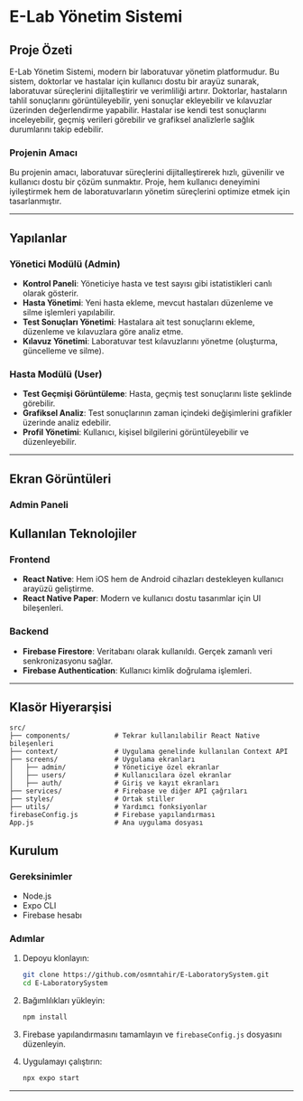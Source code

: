 
# E-Lab Yönetim Sistemi

## Proje Özeti

E-Lab Yönetim Sistemi, modern bir laboratuvar yönetim platformudur. Bu sistem, doktorlar ve hastalar için kullanıcı dostu bir arayüz sunarak, laboratuvar süreçlerini dijitalleştirir ve verimliliği artırır. Doktorlar, hastaların tahlil sonuçlarını görüntüleyebilir, yeni sonuçlar ekleyebilir ve kılavuzlar üzerinden değerlendirme yapabilir. Hastalar ise kendi test sonuçlarını inceleyebilir, geçmiş verileri görebilir ve grafiksel analizlerle sağlık durumlarını takip edebilir.

### Projenin Amacı

Bu projenin amacı, laboratuvar süreçlerini dijitalleştirerek hızlı, güvenilir ve kullanıcı dostu bir çözüm sunmaktır. Proje, hem kullanıcı deneyimini iyileştirmek hem de laboratuvarların yönetim süreçlerini optimize etmek için tasarlanmıştır.

---

## Yapılanlar

### Yönetici Modülü (Admin)

- **Kontrol Paneli**: Yöneticiye hasta ve test sayısı gibi istatistikleri canlı olarak gösterir.
- **Hasta Yönetimi**: Yeni hasta ekleme, mevcut hastaları düzenleme ve silme işlemleri yapılabilir.
- **Test Sonuçları Yönetimi**: Hastalara ait test sonuçlarını ekleme, düzenleme ve kılavuzlara göre analiz etme.
- **Kılavuz Yönetimi**: Laboratuvar test kılavuzlarını yönetme (oluşturma, güncelleme ve silme).

### Hasta Modülü (User)

- **Test Geçmişi Görüntüleme**: Hasta, geçmiş test sonuçlarını liste şeklinde görebilir.
- **Grafiksel Analiz**: Test sonuçlarının zaman içindeki değişimlerini grafikler üzerinde analiz edebilir.
- **Profil Yönetimi**: Kullanıcı, kişisel bilgilerini görüntüleyebilir ve düzenleyebilir.

---

## Ekran Görüntüleri

### Admin Paneli


## Kullanılan Teknolojiler

### Frontend

- **React Native**: Hem iOS hem de Android cihazları destekleyen kullanıcı arayüzü geliştirme.
- **React Native Paper**: Modern ve kullanıcı dostu tasarımlar için UI bileşenleri.

### Backend

- **Firebase Firestore**: Veritabanı olarak kullanıldı. Gerçek zamanlı veri senkronizasyonu sağlar.
- **Firebase Authentication**: Kullanıcı kimlik doğrulama işlemleri.

---

## Klasör Hiyerarşisi

```
src/
├── components/           # Tekrar kullanılabilir React Native bileşenleri
├── context/              # Uygulama genelinde kullanılan Context API
├── screens/              # Uygulama ekranları
│   ├── admin/            # Yöneticiye özel ekranlar
│   ├── users/            # Kullanıcılara özel ekranlar
│   ├── auth/             # Giriş ve kayıt ekranları
├── services/             # Firebase ve diğer API çağrıları
├── styles/               # Ortak stiller
├── utils/                # Yardımcı fonksiyonlar
firebaseConfig.js         # Firebase yapılandırması
App.js                    # Ana uygulama dosyası
```

## Kurulum

### Gereksinimler

- Node.js
- Expo CLI
- Firebase hesabı

### Adımlar

1. Depoyu klonlayın:
   ```bash
   git clone https://github.com/osmntahir/E-LaboratorySystem.git
   cd E-LaboratorySystem
   ```

2. Bağımlılıkları yükleyin:
   ```bash
   npm install
   ```

3. Firebase yapılandırmasını tamamlayın ve `firebaseConfig.js` dosyasını düzenleyin.

4. Uygulamayı çalıştırın:
   ```bash
   npx expo start
   ```

---


